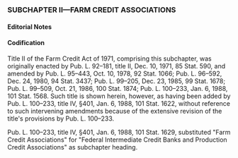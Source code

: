 ### SUBCHAPTER II—FARM CREDIT ASSOCIATIONS ###

#### **Editorial Notes** ####

#### Codification ####

Title II of the Farm Credit Act of 1971, comprising this subchapter, was originally enacted by Pub. L. 92–181, title II, Dec. 10, 1971, 85 Stat. 590, and amended by Pub. L. 95–443, Oct. 10, 1978, 92 Stat. 1066; Pub. L. 96–592, Dec. 24, 1980, 94 Stat. 3437; Pub. L. 99–205, Dec. 23, 1985, 99 Stat. 1678; Pub. L. 99–509, Oct. 21, 1986, 100 Stat. 1874; Pub. L. 100–233, Jan. 6, 1988, 101 Stat. 1568. Such title is shown herein, however, as having been added by Pub. L. 100–233, title IV, §401, Jan. 6, 1988, 101 Stat. 1622, without reference to such intervening amendments because of the extensive revision of the title's provisions by Pub. L. 100–233.

Pub. L. 100–233, title IV, §401, Jan. 6, 1988, 101 Stat. 1629, substituted "Farm Credit Associations" for "Federal Intermediate Credit Banks and Production Credit Associations" as subchapter heading.